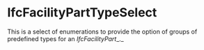 # IfcFacilityPartTypeSelect

This is a select of enumerations to provide the option of groups of predefined types for an _IfcFacilityPart__._
